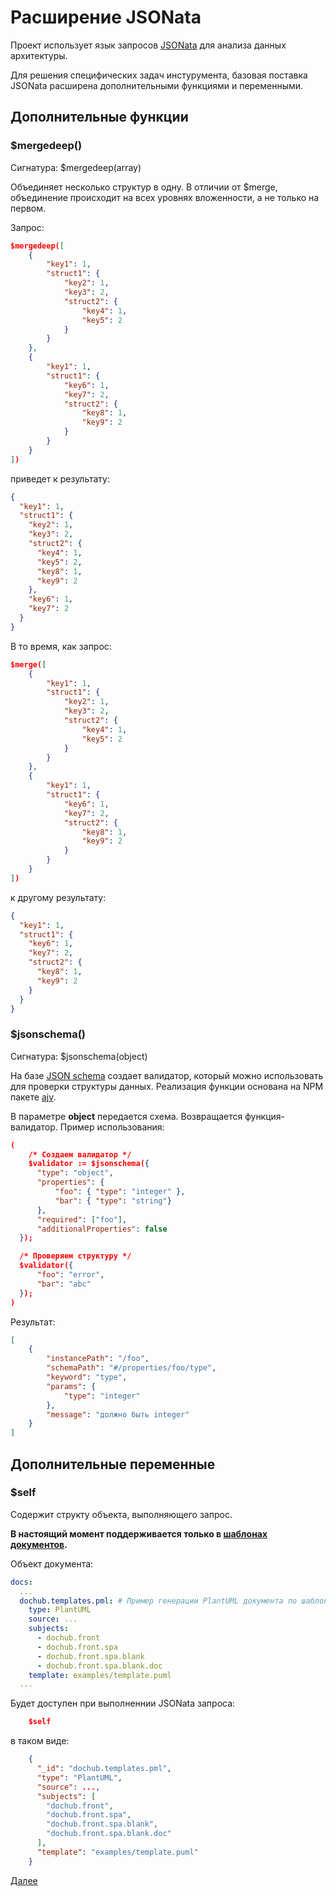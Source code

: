 # Расширение JSONata

Проект использует язык запросов [JSONata](https://jsonata.org/) для анализа данных архитектуры.

Для решения специфических задач инстурумента, базовая поставка JSONata расширена дополнительными функциями
и переменными.

## Дополнительные функции 

### $mergedeep()

Сигнатура: $mergedeep(array<object>)

Объединяет несколько структур в одну. В отличии от $merge, объединение происходит на всех уровнях
вложенности, а не только на первом.

Запрос:
```json
$mergedeep([
    {
        "key1": 1,
        "struct1": {
            "key2": 1,
            "key3": 2,
            "struct2": {
                "key4": 1,
                "key5": 2
            }
        }
    },
    {
        "key1": 1,
        "struct1": {
            "key6": 1,
            "key7": 2,
            "struct2": {
                "key8": 1,
                "key9": 2
            }
        }
    }
])
```

приведет к результату:
```json
{
  "key1": 1,
  "struct1": {
    "key2": 1,
    "key3": 2,
    "struct2": {
      "key4": 1,
      "key5": 2,
      "key8": 1,
      "key9": 2
    },
    "key6": 1,
    "key7": 2
  }
}
```

В то время, как запрос:

```json
$merge([
    {
        "key1": 1,
        "struct1": {
            "key2": 1,
            "key3": 2,
            "struct2": {
                "key4": 1,
                "key5": 2
            }
        }
    },
    {
        "key1": 1,
        "struct1": {
            "key6": 1,
            "key7": 2,
            "struct2": {
                "key8": 1,
                "key9": 2
            }
        }
    }
])
```

к другому результату:
```json
{
  "key1": 1,
  "struct1": {
    "key6": 1,
    "key7": 2,
    "struct2": {
      "key8": 1,
      "key9": 2
    }
  }
}
```

### $jsonschema()

Сигнатура: $jsonschema(object)

На базе [JSON schema](https://json-schema.org/) создает валидатор, который можно использовать 
для проверки структуры данных. Реализация функции основана на NPM пакете [ajv](https://www.npmjs.com/package/ajv).

В параметре **object** передается схема. Возвращается функция-валидатор. Пример использования:

```json
(
	/* Создаем валидатор */
	$validator := $jsonschema({
      "type": "object",
      "properties": {
          "foo": { "type": "integer" },
          "bar": { "type": "string"}
      },
      "required": ["foo"],
      "additionalProperties": false
  });

  /* Проверяем структуру */
  $validator({
      "foo": "error",
      "bar": "abc"
  });
)
```

Результат:
```json
[
    {
        "instancePath": "/foo",
        "schemaPath": "#/properties/foo/type",
        "keyword": "type",
        "params": {
            "type": "integer"
        },
        "message": "должно быть integer"
    }
]
```

## Дополнительные переменные

### $self

Содержит структу объекта, выполняющего запрос.

**В настоящий момент поддерживается только в [шаблонах документов](/docs/dochub.templates).**

Объект документа:
```yaml
docs:
  ...
  dochub.templates.pml: # Пример генерации PlantUML документа по шаблону
    type: PlantUML
    source: ...
    subjects:
      - dochub.front
      - dochub.front.spa
      - dochub.front.spa.blank
      - dochub.front.spa.blank.doc
    template: examples/template.puml
  ...  

```

Будет доступен при выполненнии JSONata запроса:

```json
    $self
```

в таком виде:

```json
    {
      "_id": "dochub.templates.pml",
      "type": "PlantUML",
      "source": ...,
      "subjects": [
        "dochub.front",
        "dochub.front.spa",
        "dochub.front.spa.blank",
        "dochub.front.spa.blank.doc"
      ],
      "template": "examples/template.puml"
    }
```

[Далее](/docs/dochub.inheritance)


